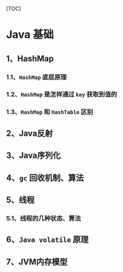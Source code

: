 [TOC]

# Java 基础

## 1、HashMap

### 1.1、`HashMap` 底层原理



### 1.2、`HashMap` 是怎样通过 `key` 获取到值的



### 1.3、`HashMap` 和 `HashTable` 区别



## 2、Java反射



## 3、Java序列化



## 4、`gc` 回收机制、算法



## 5、线程

### 5.1、线程的几种状态、算法



## 6、`Java volatile` 原理



## 7、JVM内存模型

